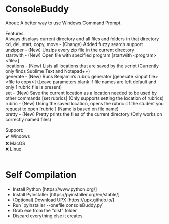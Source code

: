 # ConsoleBuddy
About:
A better way to use Windows Command Prompt.
<br><br>
Features:
<br>
Always displays current directory and all files and folders in that directory
<br>
cd, del, start, copy, move - (Change) Added fuzzy search support
<br>
unzipper - (New) Unzips every zip file in the current directory
<br>
startwith - (New) Open file with specified program \[startwith \<program\> \<file\>\]
<br>
locations - (New) Lists all locations that are saved by the script (Currently only finds Sublime Text and Notepad++)
<br>
generate - (New) Runs Benjamin’s rubric generator \[generate \<input file\> \<file to copy\>\] (Leave parameters blank if file names are left default and only 1 rubric file is present)
<br>
set - (New) Save the current location as a location needed to be used by other commands [set rubrics] (Only supports setting the location of rubrics)
<br>
rubric - (New) Using the saved location, opens the rubric of the student you request to open [rubric <name>] (Name is based on file name)
<br>
pretty - (New) Pretty prints the files of the current directory (Only works on correctly named files)
<br><br>
Support:
<br>
✔️ Windows
<br>
❌ MacOS
<br>
❌ Linux
<br><br>
# Self Compilation
<ul>
  <li>Install Python [https://www.python.org/]</li>
  <li>Install PyInstaller [https://pyinstaller.org/en/stable/]</li>
  <li>(Optional) Download UPX [https://upx.github.io/]</li>
  <li>Run `pyinstaller --onefile consoleBuddy.py`</li>
  <li>Grab exe from the "dist" folder</li>
  <li>Discard everything else it creates</li>
</ul>
